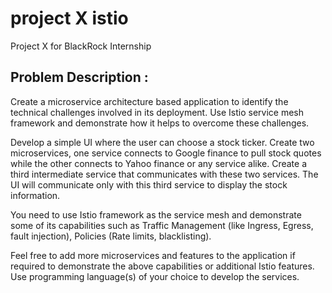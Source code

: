 # project X istio
Project X for BlackRock Internship

## Problem Description :


Create a microservice architecture based application to identify the technical challenges involved in its deployment. Use Istio service
mesh framework and demonstrate how it helps to overcome these challenges.

Develop a simple UI where the user can choose a stock ticker. Create two microservices, one service connects to Google finance to pull
stock quotes while the other connects to Yahoo finance or any service alike. Create a third intermediate service that communicates with these two services. The UI will communicate only with this third service to display the stock information.

You need to use Istio framework as the service mesh and demonstrate some of its capabilities such as Traffic Management (like Ingress,
Egress, fault injection), Policies (Rate limits, blacklisting).

Feel free to add more microservices and features to the application if required to demonstrate the above capabilities
or additional Istio features. Use programming language(s) of your choice to develop the services.
